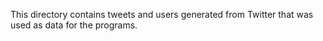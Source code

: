 This directory contains tweets and users generated from Twitter that was used as data for the programs.
